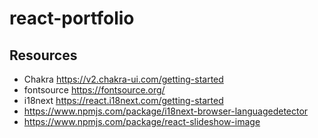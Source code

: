 # react-portfolio

## Resources

- Chakra <https://v2.chakra-ui.com/getting-started>
- fontsource <https://fontsource.org/>
- i18next <https://react.i18next.com/getting-started>
- <https://www.npmjs.com/package/i18next-browser-languagedetector>
- https://www.npmjs.com/package/react-slideshow-image
